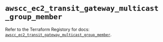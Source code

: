 # `awscc_ec2_transit_gateway_multicast_group_member`

Refer to the Terraform Registory for docs: [`awscc_ec2_transit_gateway_multicast_group_member`](https://registry.terraform.io/providers/hashicorp/awscc/0.70.0/docs/resources/ec2_transit_gateway_multicast_group_member).
